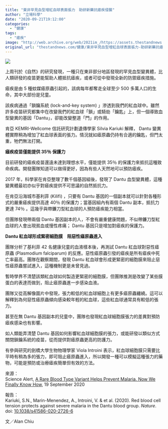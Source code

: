 ```yaml
---
title: "東非罕見血型增紅血球表面張力　助研新藥抗瘧疾侵襲"
author: "立場科學"
date: "2020-09-21T19:12:00"
categories:
  - "健康"
tags:
  - "瘧疾"
image: "http://web.archive.org/web/2021im_/https://assets.thestandnews.com/media/photos/20200921-07_Yt05U_61OYl9x.png"
original_url: "thestandnews.com/健康/東非罕見血型增紅血球表面張力-助研新藥抗瘧疾侵襲"
---
```

![](http://web.archive.org/web/2021im_/https://assets.thestandnews.com/media/photos/20200921-07_Yt05U_61OYl9x.png)

上周刊於《自然》的研究發現，一種只在東非部分地區發現的罕見血型變異體，比人類研發的疫苗更能幫助人體抵抗瘧疾，或者可從中發現全新的防禦瘧疾措施。

瘧疾是由 5 種蚊媒瘧原蟲引起的，該病每年都奪走全球至少 500 多萬人口的生命，其中大部份是兒童。

該疾病通過「鎖鑰系統 (lock-and-key system) 」滲透到我們的紅血球中。雖然許多疫苗研究都集中在改變我們的紅血球「鎖」或騎劫「鑰匙」上，但一個導致血型變異的基因「Dantu」，卻能改變整道「門」的作用。

肯亞 KEMRI-Wellcome 信託研究計劃遺傳學家 Silvia Kariuki 解釋， Dantu 變異體實際稍為增加了紅血球表面的張力。情況就如瘧原蟲仍持有合適的鑰匙，但門太重，牠們無法打開。

**瘧疾疫苗僅能提供 35％ 保護力**

目前研發的瘧疾疫苗還遠未達到理想水平，僅能提供 35％ 的保護力來抵抗這種致命疾病。開發團隊知道可以做得更好，因為有些人天然地可以預防瘧疾。

2017 年，科學家在肯亞整理了數千個基因組後，發現了 Dantu 血型變異體，這種變異體最初亦似乎對瘧疾提供不可思議的自然抵抗力。

在肯亞沿海城市基利菲 (Kilifi) ，只要有 Dantu 基因的一個副本就可以針對各種形式的嚴重瘧疾提供高達 40％ 的保護力；當基因組內有兩個 Dantu 副本，抵抗力更達 74％ 。這幾乎與帶鐮刀型紅血球的人預防瘧疾能力相當。

但團隊發現帶兩個 Dantu 基因副本的人，不會有嚴重健康問題，不似帶鐮刀型紅血球的人會出現貧血或慢性疼痛； Dantu 基因只是增加對瘧疾的保護力。

**Dantu 紅血球形成緊密細胞膜　阻惡性瘧原蟲進入**

團隊分析了基利菲 42 名健康兒童的血液樣本後，再測試 Dantu 紅血球對惡性瘧原蟲 (Plasmodium falciparum) 的反應。惡性瘧原蟲引發的瘧疾是所有瘧疾中死亡率最高。團隊在觀察期間，發現 Dantu 紅血球會形成更緊密的細胞膜來阻止惡性瘧原蟲嘗試進入，這種機制更是未曾見過。

暫時學界不清楚該類紅血球如何製造更緊密的細胞膜，但團隊推測是改變了某些膜蛋白的表達而做到，阻止瘧原蟲進一步感染血液。

團隊又從高解像圖片中發現，張力較低的紅血球細胞上有更多瘧原蟲纏繞。這可以解釋到為何惡性瘧原蟲傾向感染較年輕的紅血球，這些紅血球通常具有較低的張力。

甚至在無 Dantu 基因副本的兒童中，團隊也發現紅血球細胞膜張力的差異對預防瘧疾感染也有影響。

如人類能弄清楚 Dantu 基因如何影響紅血球細胞膜的張力，或能研發以類似方式關閉鎖鑰系統的疫苗，從而提供對瘧原蟲更高的防護力。

有參與研究的劍橋大學生物物理學家 Viola Introini 表示，紅血球細胞膜只需要比平時有稍為多的張力，即可阻止瘧原蟲進入，所以開發一種可以模擬這種張力的藥物，可能是預防或治療瘧疾簡單但有效的方法。

來源：  
Science Alert, [A Rare Blood Type Variant Helps Prevent Malaria. Now We Finally Know How](http://web.archive.org/web/20211229122314/https://www.sciencealert.com/we-now-know-how-this-rare-blood-type-helps-the-body-resist-malaria), 19 September 2020

報告：  
Kariuki, S.N., Marin-Menendez, A., Introini, V. & et al. (2020). Red blood cell tension protects against severe malaria in the Dantu blood group. _Nature_. doi: [10.1038/s41586-020-2726-6](http://web.archive.org/web/20211229122314/https://doi.org/10.1038/s41586-020-2726-6)

文／Alan Chiu